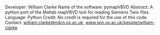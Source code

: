 Developer: William Clarke
Name of the software: pymapVBVD
Abstract: A python port of the Matlab mapVBVD tool for reading Siemens Twix files.
Language: Python
Credit: No credit is required for the use of this code.
Contact: william.clarke@ndcn.ox.ac.uk, www.win.ox.ac.uk/people/william-clarke
